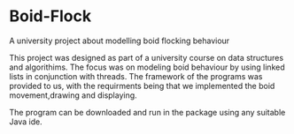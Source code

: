 # Boid-Flock
A university project about modelling boid flocking behaviour


This project was designed as part of a university course on data structures and algorithims. The focus was on
modeling boid behaviour by using linked lists in conjunction with threads. The framework of the programs was 
provided to us, with the requirments being that we implemented the boid movement,drawing and displaying.

The program can be downloaded and run in the package using any suitable Java ide.
